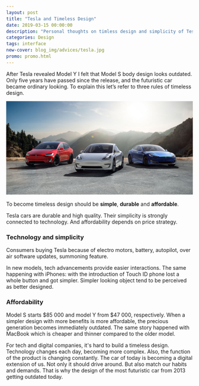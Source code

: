 ```yaml
---
layout: post
title: "Tesla and Timeless Design"
date: 2019-03-15 00:00:00
description: "Personal thoughts on timless design and simplicity of Tesla model Y and 3" 
categories: Design
tags: interface
new-cover: blog_img/advices/tesla.jpg
promo: promo.html
---
```


After Tesla revealed Model Y I felt that Model S body design looks outdated. Only five years have passed since the release, and the futuristic car became ordinary looking. To explain this let’s refer to three rules of timeless design.

<span class="p900">![Tesla timless design](/blog_img/advices/tesla.jpg)</span>

To become timeless design should be **simple**, **durable** and **affordable**. 

Tesla cars are durable and high quality. Their simplicity is strongly connected to technology. And affordability depends on price strategy. 

### Technology and simplicity

Consumers buying Tesla because of electro motors, battery, autopilot, over air software updates, summoning feature. 

In new models, tech advancements provide easier interactions. The same happening with iPhones: with the introduction of Touch ID phone lost a whole button and got simpler. Simpler looking object tend to be perceived as better designed.

### Affordability

Model S starts $85 000 and model Y from $47 000, respectively. When a simpler design with more benefits is more affordable, the precious generation becomes immediately outdated. The same story happened with MacBook which is cheaper and thinner compared to the older model.

For tech and digital companies, it's hard to build a timeless design. Technology changes each day, becoming more complex. Also, the function of the product is changing constantly. The car of today is becoming a digital extension of us. Not only it should drive around. But also match our habits and demands. That is why the design of the most futuristic car from 2013 getting outdated today.